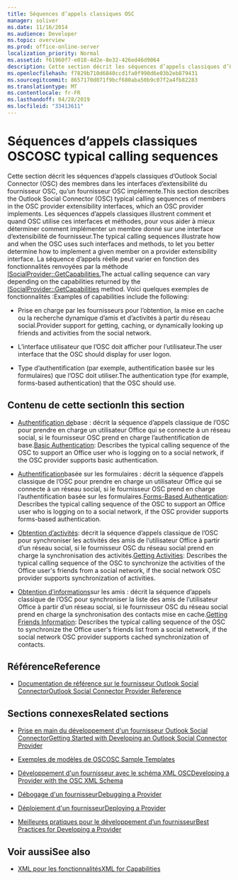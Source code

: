 ```yaml
---
title: Séquences d’appels classiques OSC
manager: soliver
ms.date: 11/16/2014
ms.audience: Developer
ms.topic: overview
ms.prod: office-online-server
localization_priority: Normal
ms.assetid: f61960f7-e018-4d2e-8e32-426ed46d9064
description: Cette section décrit les séquences d’appels classiques d’Outlook Social Connector (OSC) des membres dans les interfaces d’extensibilité du fournisseur OSC, qu’un fournisseur OSC implémente.
ms.openlocfilehash: f7829b710d6840ccd1fa0f990d6e03b2eb879431
ms.sourcegitcommit: 8657170d071f9bcf680aba50b9c07f2a4fb82283
ms.translationtype: MT
ms.contentlocale: fr-FR
ms.lasthandoff: 04/28/2019
ms.locfileid: "33413611"
---
```

# <a name="osc-typical-calling-sequences"></a><span data-ttu-id="ccb81-103">Séquences d’appels classiques OSC</span><span class="sxs-lookup"><span data-stu-id="ccb81-103">OSC typical calling sequences</span></span>

<span data-ttu-id="ccb81-104">Cette section décrit les séquences d’appels classiques d’Outlook Social Connector (OSC) des membres dans les interfaces d’extensibilité du fournisseur OSC, qu’un fournisseur OSC implémente.</span><span class="sxs-lookup"><span data-stu-id="ccb81-104">This section describes the Outlook Social Connector (OSC) typical calling sequences of members in the OSC provider extensibility interfaces, which an OSC provider implements.</span></span> <span data-ttu-id="ccb81-105">Les séquences d’appels classiques illustrent comment et quand OSC utilise ces interfaces et méthodes, pour vous aider à mieux déterminer comment implémenter un membre donné sur une interface d’extensibilité de fournisseur.</span><span class="sxs-lookup"><span data-stu-id="ccb81-105">The typical calling sequences illustrate how and when the OSC uses such interfaces and methods, to let you better determine how to implement a given member on a provider extensibility interface.</span></span> <span data-ttu-id="ccb81-106">La séquence d’appels réelle peut varier en fonction des fonctionnalités renvoyées par la méthode [ISocialProvider::GetCapabilities.](isocialprovider-getcapabilities.md)</span><span class="sxs-lookup"><span data-stu-id="ccb81-106">The actual calling sequence can vary depending on the capabilities returned by the [ISocialProvider::GetCapabilities](isocialprovider-getcapabilities.md) method.</span></span> <span data-ttu-id="ccb81-107">Voici quelques exemples de fonctionnalités :</span><span class="sxs-lookup"><span data-stu-id="ccb81-107">Examples of capabilities include the following:</span></span> 
  
- <span data-ttu-id="ccb81-108">Prise en charge par les fournisseurs pour l’obtention, la mise en cache ou la recherche dynamique d’amis et d’activités à partir du réseau social.</span><span class="sxs-lookup"><span data-stu-id="ccb81-108">Provider support for getting, caching, or dynamically looking up friends and activities from the social network.</span></span>
    
- <span data-ttu-id="ccb81-109">L’interface utilisateur que l’OSC doit afficher pour l’utilisateur.</span><span class="sxs-lookup"><span data-stu-id="ccb81-109">The user interface that the OSC should display for user logon.</span></span>
    
- <span data-ttu-id="ccb81-110">Type d’authentification (par exemple, authentification basée sur les formulaires) que l’OSC doit utiliser.</span><span class="sxs-lookup"><span data-stu-id="ccb81-110">The authentication type (for example, forms-based authentication) that the OSC should use.</span></span>
    
## <a name="in-this-section"></a><span data-ttu-id="ccb81-111">Contenu de cette section</span><span class="sxs-lookup"><span data-stu-id="ccb81-111">In this section</span></span>

- <span data-ttu-id="ccb81-112">[Authentification de](basic-authentication.md)base : décrit la séquence d’appels classique de l’OSC pour prendre en charge un utilisateur Office qui se connecte à un réseau social, si le fournisseur OSC prend en charge l’authentification de base.</span><span class="sxs-lookup"><span data-stu-id="ccb81-112">[Basic Authentication](basic-authentication.md): Describes the typical calling sequence of the OSC to support an Office user who is logging on to a social network, if the OSC provider supports basic authentication.</span></span>
    
- <span data-ttu-id="ccb81-113">[Authentification](forms-based-authentication.md)basée sur les formulaires : décrit la séquence d’appels classique de l’OSC pour prendre en charge un utilisateur Office qui se connecte à un réseau social, si le fournisseur OSC prend en charge l’authentification basée sur les formulaires.</span><span class="sxs-lookup"><span data-stu-id="ccb81-113">[Forms-Based Authentication](forms-based-authentication.md): Describes the typical calling sequence of the OSC to support an Office user who is logging on to a social network, if the OSC provider supports forms-based authentication.</span></span>
    
- <span data-ttu-id="ccb81-114">[Obtention d’activités](getting-activities.md): décrit la séquence d’appels classique de l’OSC pour synchroniser les activités des amis de l’utilisateur Office à partir d’un réseau social, si le fournisseur OSC du réseau social prend en charge la synchronisation des activités.</span><span class="sxs-lookup"><span data-stu-id="ccb81-114">[Getting Activities](getting-activities.md): Describes the typical calling sequence of the OSC to synchronize the activities of the Office user's friends from a social network, if the social network OSC provider supports synchronization of activities.</span></span>
    
- <span data-ttu-id="ccb81-115">[Obtention d’informations](getting-friends-information.md)sur les amis : décrit la séquence d’appels classique de l’OSC pour synchroniser la liste des amis de l’utilisateur Office à partir d’un réseau social, si le fournisseur OSC du réseau social prend en charge la synchronisation des contacts mise en cache.</span><span class="sxs-lookup"><span data-stu-id="ccb81-115">[Getting Friends Information](getting-friends-information.md): Describes the typical calling sequence of the OSC to synchronize the Office user's friends list from a social network, if the social network OSC provider supports cached synchronization of contacts.</span></span>
    
## <a name="reference"></a><span data-ttu-id="ccb81-116">Référence</span><span class="sxs-lookup"><span data-stu-id="ccb81-116">Reference</span></span>

- [<span data-ttu-id="ccb81-117">Documentation de référence sur le fournisseur Outlook Social Connector</span><span class="sxs-lookup"><span data-stu-id="ccb81-117">Outlook Social Connector Provider Reference</span></span>](outlook-social-connector-provider-reference-0.md)
  
## <a name="related-sections"></a><span data-ttu-id="ccb81-118">Sections connexes</span><span class="sxs-lookup"><span data-stu-id="ccb81-118">Related sections</span></span>

- [<span data-ttu-id="ccb81-119">Prise en main du développement d'un fournisseur Outlook Social Connector</span><span class="sxs-lookup"><span data-stu-id="ccb81-119">Getting Started with Developing an Outlook Social Connector Provider</span></span>](getting-started-with-developing-an-outlook-social-connector-provider.md)
  
- [<span data-ttu-id="ccb81-120">Exemples de modèles de OSC</span><span class="sxs-lookup"><span data-stu-id="ccb81-120">OSC Sample Templates</span></span>](osc-sample-templates.md)
  
- [<span data-ttu-id="ccb81-121">Développement d'un fournisseur avec le schéma XML OSC</span><span class="sxs-lookup"><span data-stu-id="ccb81-121">Developing a Provider with the OSC XML Schema</span></span>](developing-a-provider-with-the-osc-xml-schema.md)
  
- [<span data-ttu-id="ccb81-122">Débogage d'un fournisseur</span><span class="sxs-lookup"><span data-stu-id="ccb81-122">Debugging a Provider</span></span>](debugging-a-provider.md)
  
- [<span data-ttu-id="ccb81-123">Déploiement d'un fournisseur</span><span class="sxs-lookup"><span data-stu-id="ccb81-123">Deploying a Provider</span></span>](deploying-a-provider.md)
  
- [<span data-ttu-id="ccb81-124">Meilleures pratiques pour le développement d’un fournisseur</span><span class="sxs-lookup"><span data-stu-id="ccb81-124">Best Practices for Developing a Provider</span></span>](best-practices-for-developing-a-provider.md)
  
## <a name="see-also"></a><span data-ttu-id="ccb81-125">Voir aussi</span><span class="sxs-lookup"><span data-stu-id="ccb81-125">See also</span></span>

- [<span data-ttu-id="ccb81-126">XML pour les fonctionnalités</span><span class="sxs-lookup"><span data-stu-id="ccb81-126">XML for Capabilities</span></span>](xml-for-capabilities.md)


